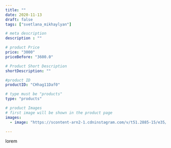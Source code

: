 ```yaml
---
title: ""
date: 2020-11-13
draft: false
tags: ["svetlana_mikhaylyan"]

# meta description
description : ""

# product Price
price: "3000"
priceBefore: "3600.0"

# Product Short Description
shortDescription: ""

#product ID
productID: "CHhag11Daf0"

# type must be "products"
type: "products"

# product Images
# first image will be shown in the product page
images:
  - image: "https://scontent-arn2-1.cdninstagram.com/v/t51.2885-15/e35/124649361_596968124370934_3034232128574788244_n.jpg?se=7&tp=1&_nc_ht=scontent-arn2-1.cdninstagram.com&_nc_cat=110&_nc_ohc=wUD_18_X9KIAX9cbSJ1&oh=2a0ebc5cd1f3a2eeea5a105d1c9a8fcd&oe=6071BC69&ig_cache_key=MjQ0MTM0OTA3OTA0MjQ2NzgyOA%3D%3D.2"

---
```

lorem
